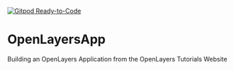 [![Gitpod Ready-to-Code](https://img.shields.io/badge/Gitpod-Ready--to--Code-blue?logo=gitpod)](https://gitpod.io/#https://github.com/brunoginciene/OpenLayersApp) 

# OpenLayersApp
Building an OpenLayers Application from the OpenLayers Tutorials Website
